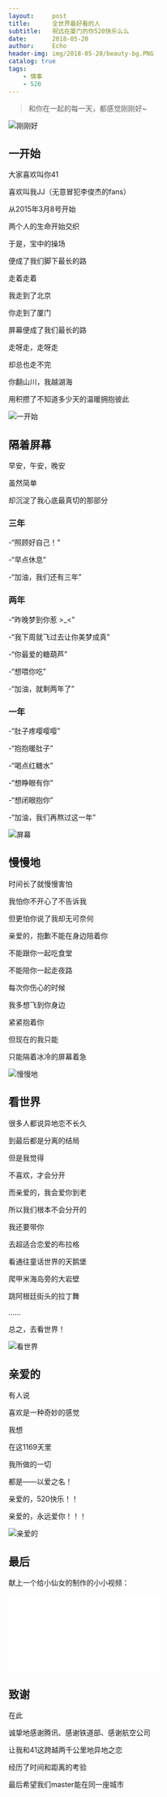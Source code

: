 ```yaml
---
layout:     post
title:      全世界最好看的人
subtitle:   祝远在厦门的你520快乐么么
date:       2018-05-20
author:     Echo
header-img: img/2018-05-20/beauty-bg.PNG
catalog: true
tags:
    - 情事
    - 520
---
```


>和你在一起的每一天，都感觉刚刚好~

![刚刚好](https://i.imgur.com/eyeI1X4.jpg)

## 一开始

大家喜欢叫你41

喜欢叫我JJ（无意冒犯李俊杰的fans）

从2015年3月8号开始

两个人的生命开始交织

于是，宝中的操场

便成了我们脚下最长的路

走着走着

我走到了北京

你走到了厦门

屏幕便成了我们最长的路

走呀走，走呀走

却总也走不完

你翻山川，我越湖海

用积攒了不知道多少天的温暖拥抱彼此

![一开始](https://i.imgur.com/LTHouf7.jpg)


## 隔着屏幕

早安，午安，晚安

虽然简单

却沉淀了我心底最真切的那部分

### 三年

-“照顾好自己！”

-“早点休息”

-“加油，我们还有三年”


### 两年

-“昨晚梦到你惹 >_<”

-“我下周就飞过去让你美梦成真”

-“你最爱的糖葫芦”

-“想喂你吃”

-“加油，就剩两年了”

### 一年

-“肚子疼嘤嘤嘤”

-“抱抱暖肚子”

-“喝点红糖水”

-“想睁眼有你”

-“想闭眼抱你”

-“加油，我们再熬过这一年”

![屏幕](https://i.imgur.com/hF70cYv.jpg)

## 慢慢地

时间长了就慢慢害怕

我怕你不开心了不告诉我

但更怕你说了我却无可奈何

亲爱的，抱歉不能在身边陪着你

不能跟你一起吃食堂

不能陪你一起走夜路

每次你伤心的时候

我多想飞到你身边

紧紧抱着你

但现在的我只能

只能隔着冰冷的屏幕着急

![慢慢地](https://i.imgur.com/uLiyJZv.jpg)

## 看世界

很多人都说异地恋不长久

到最后都是分离的结局

但是我觉得

不喜欢，才会分开

而亲爱的，我会爱你到老

所以我们根本不会分开的

我还要带你

去超适合恋爱的布拉格

看通往童话世界的天鹅堡

爬甲米海岛旁的大岩壁

跳阿根廷街头的拉丁舞

……

总之，去看世界！

![看世界](https://i.imgur.com/w1x6xbM.png)

## 亲爱的

有人说

喜欢是一种奇妙的感觉

我想

在这1169天里

我所做的一切

都是——以爱之名！

亲爱的，520快乐！！

亲爱的，永远爱你！！！

![亲爱的](https://i.imgur.com/yv9y2nz.jpg)

## 最后

献上一个给小仙女的制作的小小视频：

<iframe 
src="//player.bilibili.com/player.html?aid=23630408&cid=39460320&page=1" scrolling="no" border="0" frameborder="no" framespacing="0" allowfullscreen="true">
</iframe>

## 致谢

在此

诚挚地感谢腾讯、感谢铁道部、感谢航空公司

让我和41这跨越两千公里地异地之恋

经历了时间和距离的考验

最后希望我们master能在同一座城市

